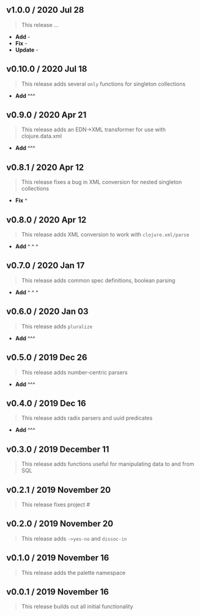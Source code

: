 ## v1.0.0 / 2020 Jul 28

> This release ...

* **Add** -
* **Fix** -
* **Update** -

## v0.10.0 / 2020 Jul 18

> This release adds several `only` functions for singleton collections

* **Add** ^^^

## v0.9.0 / 2020 Apr 21

> This release adds an EDN->XML transformer for use with clojure.data.xml

* **Add** ^^^

## v0.8.1 / 2020 Apr 12

> This release fixes a bug in XML conversion for nested singleton collections

* **Fix** ^

## v0.8.0 / 2020 Apr 12

> This release adds XML conversion to work with `clojure.xml/parse`

* **Add** ^ ^ ^

## v0.7.0 / 2020 Jan 17

> This release adds common spec definitions, boolean parsing

* **Add** ^ ^ ^

## v0.6.0 / 2020 Jan 03

> This release adds `pluralize`

* **Add** ^^^

## v0.5.0 / 2019 Dec 26

> This release adds number-centric parsers

* **Add** ^^^

## v0.4.0 / 2019 Dec 16

> This release adds radix parsers and uuid predicates

* **Add** ^^^

## v0.3.0 / 2019 December 11

> This release adds functions useful for manipulating data to and from SQL

## v0.2.1 / 2019 November 20

> This release fixes project #

## v0.2.0 / 2019 November 20

> This release adds `->yes-no` and `dissoc-in`

## v0.1.0 / 2019 November 16

> This release adds the palette namespace

## v0.0.1 / 2019 November 16

> This release builds out all initial functionality
